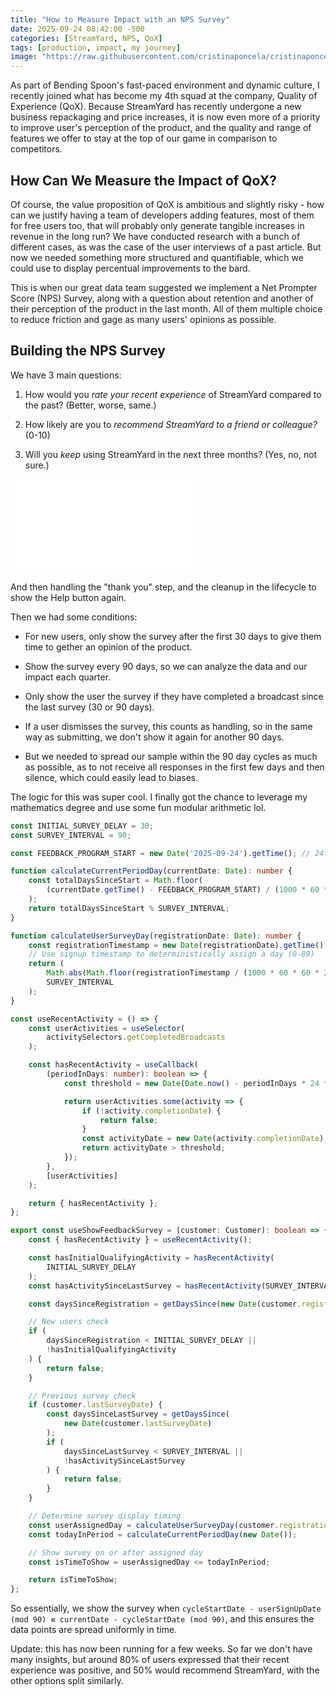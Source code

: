 ```yaml
---
title: "How to Measure Impact with an NPS Survey"
date: 2025-09-24 08:42:00 -500
categories: [StreamYard, NPS, QoX]
tags: [production, impact, my journey]
image: "https://raw.githubusercontent.com/cristinaponcela/cristinaponcela.github.io/refs/heads/main/assets/img/StreamYard/NPS/nps.png"
---
```


As part of Bending Spoon's fast-paced environment and dynamic culture, I recently joined what has become my 4th squad at the company, Quality of Experience (QoX). Because StreamYard has recently undergone a new business repackaging and price increases, it is now even more of a priority to improve user's perception of the product, and the quality and range of features we offer to stay at the top of our game in comparison to competitors.


## How Can We Measure the Impact of QoX?

Of course, the value proposition of QoX is ambitious and slightly risky - how can we justify having a team of developers adding features, most of them for free users too, that will probably only generate tangible increases in revenue in the long run? We have conducted research with a bunch of different cases, as was the case of the user interviews of a past article. But now we needed something more structured and quantifiable, which we could use to display percentual improvements to the bard.

This is when our great data team suggested we implement a Net Prompter Score (NPS) Survey, along with a question about retention and another of their perception of the product in the last month. All of them multiple choice to reduce friction and gage as many users' opinions as possible.


## Building the NPS Survey

We have 3 main questions:

1. How would you *rate your recent experience* of StreamYard compared to the past? (Better, worse, same.)

2. How likely are you to *recommend StreamYard to a friend or colleague?* (0-10)

3. Will you *keep* using StreamYard in the next three months? (Yes, no, not sure.)

<iframe class="embed-video" loading="lazy" src="/assets/img/StreamYard/NPS/nps-demo.mp4" frameborder="0" allow="accelerometer; autoplay; clipboard-write; encrypted-media; gyroscope; picture-in-picture" allowfullscreen=""></iframe>

And then handling the "thank you" step, and the cleanup in the lifecycle to show the Help button again.

Then we had some conditions:

- For new users, only show the survey after the first 30 days to give them time to gether an opinion of the product.

- Show the survey every 90 days, so we can analyze the data and our impact each quarter.

- Only show the user the survey if they have completed a broadcast since the last survey (30 or 90 days).

- If a user dismisses the survey, this counts as handling, so in the same way as submitting, we don't show it again for another 90 days.

- But we needed to spread our sample within the 90 day cycles as much as possible, as to not receive all responses in the first few days and then silence, which could easily lead to biases.

The logic for this was super cool. I finally got the chance to leverage my mathematics degree and use some fun modular arithmetic lol.

```typescript
const INITIAL_SURVEY_DELAY = 30;
const SURVEY_INTERVAL = 90;

const FEEDBACK_PROGRAM_START = new Date('2025-09-24').getTime(); // 24th September 2025

function calculateCurrentPeriodDay(currentDate: Date): number {
    const totalDaysSinceStart = Math.floor(
        (currentDate.getTime() - FEEDBACK_PROGRAM_START) / (1000 * 60 * 60 * 24)
    );
    return totalDaysSinceStart % SURVEY_INTERVAL;
}

function calculateUserSurveyDay(registrationDate: Date): number {
    const registrationTimestamp = new Date(registrationDate).getTime();
    // Use signup timestamp to deterministically assign a day (0-89)
    return (
        Math.abs(Math.floor(registrationTimestamp / (1000 * 60 * 60 * 24))) %
        SURVEY_INTERVAL
    );
}

const useRecentActivity = () => {
    const userActivities = useSelector(
        activitySelectors.getCompletedBroadcasts
    );

    const hasRecentActivity = useCallback(
        (periodInDays: number): boolean => {
            const threshold = new Date(Date.now() - periodInDays * 24 * 60 * 60 * 1000);

            return userActivities.some(activity => {
                if (!activity.completionDate) {
                    return false;
                }
                const activityDate = new Date(activity.completionDate);
                return activityDate > threshold;
            });
        },
        [userActivities]
    );

    return { hasRecentActivity };
};

export const useShowFeedbackSurvey = (customer: Customer): boolean => {
    const { hasRecentActivity } = useRecentActivity();

    const hasInitialQualifyingActivity = hasRecentActivity(
        INITIAL_SURVEY_DELAY
    );
    const hasActivitySinceLastSurvey = hasRecentActivity(SURVEY_INTERVAL);

    const daysSinceRegistration = getDaysSince(new Date(customer.registrationDate));

    // New users check
    if (
        daysSinceRegistration < INITIAL_SURVEY_DELAY ||
        !hasInitialQualifyingActivity
    ) {
        return false;
    }

    // Previous survey check
    if (customer.lastSurveyDate) {
        const daysSinceLastSurvey = getDaysSince(
            new Date(customer.lastSurveyDate)
        );
        if (
            daysSinceLastSurvey < SURVEY_INTERVAL ||
            !hasActivitySinceLastSurvey
        ) {
            return false;
        }
    }

    // Determine survey display timing
    const userAssignedDay = calculateUserSurveyDay(customer.registrationDate);
    const todayInPeriod = calculateCurrentPeriodDay(new Date());

    // Show survey on or after assigned day
    const isTimeToShow = userAssignedDay <= todayInPeriod;

    return isTimeToShow;
};
```

So essentially, we show the survey when `cycleStartDate - userSignUpDate (mod 90) ≡ currentDate - cycleStartDate (mod 90)`, and this ensures the data points are spread uniformly in time.


Update: this has now been running for a few weeks. So far we don't have many insights, but around 80% of users expressed that their recent experience was positive, and 50% would recommend StreamYard, with the other options split similarly.
